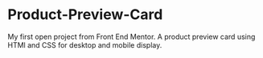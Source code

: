# Product-Preview-Card
My first open project from Front End Mentor. A product preview card using HTMl and CSS for desktop and mobile display.
